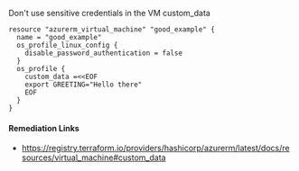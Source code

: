 
Don't use sensitive credentials in the VM custom_data

```hcl
resource "azurerm_virtual_machine" "good_example" {
  name = "good_example"
  os_profile_linux_config {
    disable_password_authentication = false
  }
  os_profile {
    custom_data =<<EOF
    export GREETING="Hello there"
    EOF
  }
}
```

#### Remediation Links
 - https://registry.terraform.io/providers/hashicorp/azurerm/latest/docs/resources/virtual_machine#custom_data
        